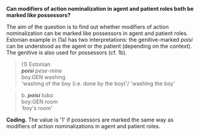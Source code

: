 **Can modifiers of action nominalization in agent and patient roles both be marked like possessors?**

The aim of the question is to find out whether modifiers of action nominalization can be marked like possessors in agent and patient roles. Estonian example in (1a) has two interpretations: the genitive-marked *poisi* can be understood as the agent or the patient (depending on the context). The genitive is also used for possessors (cf. 1b).  

>(1) Estonian<br/>
>***poisi** pese-mine*<br/>
>boy.GEN washing<br/>
>'washing of the boy (i.e. done by the boy)'/ 'washing the boy'

>b. ***poisi** tuba*<br/>
>boy:GEN room<br/>
>‘boy's room'

**Coding.** The value is '1' if possessors are marked the same way as modifiers of action nominalizations in agent and patient roles. 
